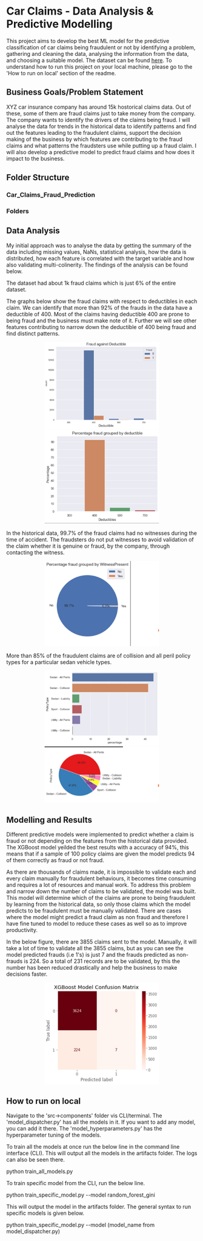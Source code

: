 # Car Claims - Data Analysis & Predictive Modelling
This project aims to develop the best ML model for the predictive classification of car claims being fraudulent or not by identifying a problem, gathering and cleaning the data, analysing the information from the data, and choosing a suitable model. The dataset can be found [here](https://www.kaggle.com/datasets/khusheekapoor/vehicle-insurance-fraud-detection). 
To understand how to run this project on your local machine, please go to the 'How to run on local' section of the readme.

## Business Goals/Problem Statement
XYZ car insurance company has around 15k hostorical claims data. Out of these, some of them are fraud claims just to take money from the company. The company wants to identify the drivers of the claims being fraud.
I will analyse the data for trends in the historical data to identify patterns and find out the features leading to the fraudulent claims, support the decision making of the business by which features are contributing to the fraud claims and what patterns the fraudsters use while putting up a fraud claim. I will also develop a predictive model to predict fraud claims and how does it impact to the business.

## Folder Structure
### Car_Claims_Fraud_Prediction

### Folders


## Data Analysis
My initial approach was to analyse the data by getting the summary of the data including missing values, NaNs, statistical analysis, how the data is distributed, how each feature is correlated with the target variable and how also validating multi-colinerity. The findings of the analysis can be found below.

The dataset had about 1k fraud claims which is just 6% of the entire dataset. 

The graphs below show the fraud claims with respect to deductibles in each claim. We can identify that more than 92% of the frauds in the data have a deductible of 400. Most of the claims having deductible 400 are prone to being fraud and the business must make note of it. Further we will see other features contributing to narrow down the deductible of 400 being fraud and find distinct patterns.
<p align='center'>
  <img src="images/01.jpg" width=60% height=40%/>
  <img src="images/02.jpg" width=60% height=40%/>
</p>

In the historical data, 99.7% of the fraud claims had no witnesses during the time of accident. The fraudsters do not put witnesses to avoid validation of the claim whether it is genuine or fraud, by the company, through contacting the witness.
<p align='center'>
  <img src="images/03.jpg" width=60% height=40%/>
</p>

More than 85% of the fraudulent claims are of collision and all peril policy types for a particular sedan vehicle types.
<p align='center'>
  <img src="images/04.jpg" width=60% height=40%/>
  <img src="images/05.jpg" width=60% height=40%/>
</p>

## Modelling and Results
Different predictive models were implemented to predict whether a claim is fraud or not depending on the features from the historical data provided. The XGBoost model yeilded the best results with a accuracy of 94%, this means that if a sample of 100 policy claims are given the model predicts 94 of them correctly as fraud or not fraud.

As there are thousands of claims made, it is impossible to validate each and every claim manually for fraudulent behaviours, it becomes time consuming and requires a lot of resources and manual work. To address this problem and narrow down the number of claims to be validated, the model was built. This model will determine which of the claims are prone to being fraudulent by learning from the historical data, so only those claims which the model predicts to be fraudulent must be manually validated. There are cases where the model might predict a fraud claim as non fraud and therefore I have fine tuned to model to reduce these cases as well so as to improve productivity.

In the below figure, there are 3855 claims sent to the model. Manually, it will take a lot of time to validate all the 3855 claims, but as you can see the model predicted frauds (i.e 1's) is just 7 and the frauds predicted as non-frauds is 224. So a total of 231 records are to be validated, by this the number has been reduced drastically and help the business to make decisions faster.

<p align='center'>
  <img src="images/06.jpg" width=60% height=40%/>
</p>

## How to run on local
Navigate to the 'src->components' folder vis CLI/terminal. The 'model_dispatcher.py' has all the models in it. If you want to add any model, you can add it there. The 'model_hyperparameters.py' has the hyperparameter tuning of the models. 

To train all the models at once run the below line in the command line interface (CLI). This will output all the models in the artifacts folder. The logs can also be seen there.

python train_all_models.py

To train specific model from the CLI, run the below line.

python train_specific_model.py --model random_forest_gini

This will output the model in the artifacts folder. The general syntax to run specific models is given below.

python train_specific_model.py --model (model_name from model_dispatcher.py)



